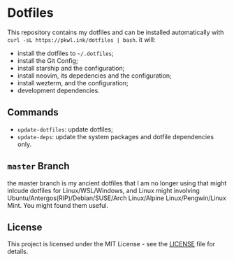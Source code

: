 # Dotfiles

This repository contains my dotfiles and can be installed automatically with `curl -sL https://pkwl.ink/dotfiles | bash`. it will:

- install the dotfiles to `~/.dotfiles`;
- install the Git Config;
- install starship and the configuration;
- install neovim, its depedencies and the configuration;
- install wezterm, and the configuration;
- development dependencies.

## Commands

- `update-dotfiles`: update dotfiles;
- `update-deps`: update the system packages and dotfile dependencies only.

## `master` Branch

the master branch is my ancient dotfiles that I am no longer using that might inlcude dotfiles for Linux/WSL/Windows, and Linux might involving Ubuntu/Antergos(RIP)/Debian/SUSE/Arch Linux/Alpine Linux/Pengwin/Linux Mint. You might found them useful.

## License

This project is licensed under the MIT License - see the [LICENSE](LICENSE) file for details.
